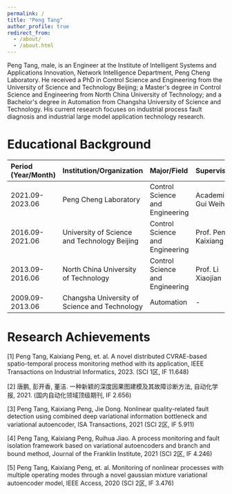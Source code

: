 ```yaml
---
permalink: /
title: "Peng Tang"
author_profile: true
redirect_from: 
  - /about/
  - /about.html
---
```


Peng Tang, male, is an Engineer at the Institute of Intelligent Systems and Applications Innovation, Network Intelligence Department, Peng Cheng Laboratory. He received a PhD in Control Science and Engineering from the University of Science and Technology Beijing; a Master's degree in Control Science and Engineering from North China University of Technology; and a Bachelor's degree in Automation from Changsha University of Science and Technology. His current research focuses on industrial process fault diagnosis and industrial large model application technology research.

Educational Background
======

| Period (Year/Month) | Institution/Organization | Major/Field | Supervisor | Degree/Position |
| :------------------ | :----------------------- | :---------- | :--------- | :-------------- |
| 2021.09-2023.06     | Peng Cheng Laboratory    | Control Science and Engineering | Academician Gui Weihua | Postdoctoral Researcher |
| 2016.09-2021.06     | University of Science and Technology Beijing | Control Science and Engineering | Prof. Peng Kaixiang | Ph.D. |
| 2013.09-2016.06     | North China University of Technology | Control Science and Engineering | Prof. Li Xiaojian | Master's Degree |
| 2009.09-2013.06     | Changsha University of Science and Technology | Automation | - | Bachelor's Degree |

Research Achievements
======
[1] Peng Tang, Kaixiang Peng, et. al. A novel distributed CVRAE-based spatio-temporal process monitoring method with its application, IEEE Transactions on Industrial Informatics, 2023. (SCI 1区, IF 11.648)

[2] 唐鹏, 彭开香, 董洁. 一种新颖的深度因果图建模及其故障诊断方法, 自动化学报, 2021. (国内自动化领域顶级期刊, IF 2.656)

[3] Peng Tang, Kaixiang Peng, Jie Dong. Nonlinear quality-related fault detection using combined deep variational information bottleneck and variational autoencoder, ISA Transactions, 2021 (SCI 2区, IF 5.911) 

[4] Peng Tang, Kaixiang Peng, Ruihua Jiao. A process monitoring and fault isolation framework based on variational autoencoders and branch and bound method, Journal of the Franklin Institute, 2021 (SCI 2区, IF 4.246) 

[5] Peng Tang, Kaixiang Peng, et. al. Monitoring of nonlinear processes with multiple operating modes through a novel gaussian mixture variational autoencoder model, IEEE Access, 2020 (SCI 2区, IF 3.476) 

